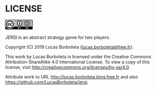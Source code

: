 # LICENSE

[![Creative Commons License](../pictures/CC-BY-SA.png)](http://creativecommons.org/licenses/by-sa/4.0)

JERSI is an abstract strategy game for two players.

Copyright (C) 2019 Lucas Borboleta ([lucas.borboleta@free.fr](mailto:lucas.borboleta@free.fr)).

This work by Lucas Borboleta is licensed under the Creative Commons Attribution-ShareAlike 4.0 International License. To view a copy of this license, visit <http://creativecommons.org/licenses/by-sa/4.0>.

Attribute work to URL http://lucas.borboleta.blog.free.fr and also <https://github.com/LucasBorboleta/jersi>.


